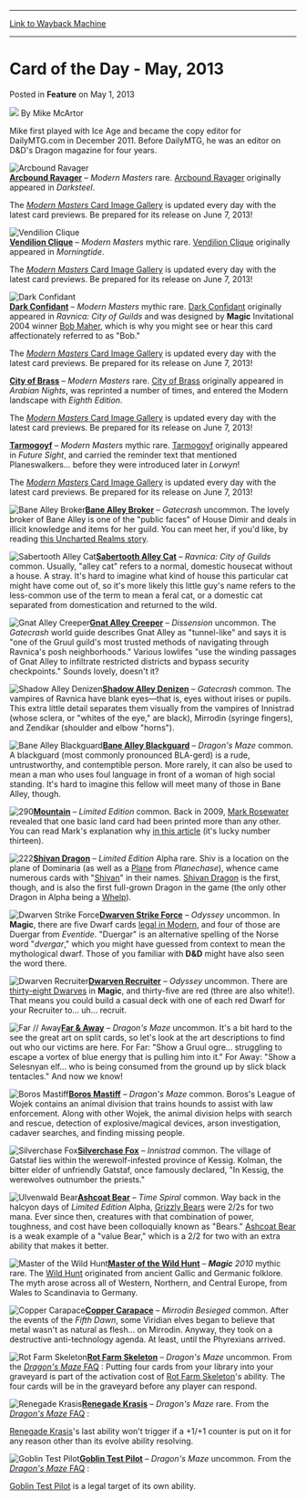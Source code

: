 
---
[Link to Wayback Machine](https://web.archive.org/web/20211025061606/https://magic.wizards.com/en/articles/archive/feature/card-day-may-2013-2013-05-01)

[_metadata_:wayback_url]:- "https://magic.wizards.com/en/articles/archive/feature/card-day-may-2013-2013-05-01"
[_metadata_:wayback_raw_url]:- "https://web.archive.org/web/20211025061606id_/https://magic.wizards.com/en/articles/archive/feature/card-day-may-2013-2013-05-01"
[_metadata_:wayback_capture_timestamp]:- "2021-10-25 06:16:06+00:00"
[_metadata_:description]:- "Arcbound Ravager – Modern Masters rare. Arcbound Ravager originally appeared in Darksteel. The Modern Masters Card Image Gallery is updated every day with the latest card previews. Be prepared for its release on June 7, 2013!  Vendilion Clique – Modern Masters mythic rare. Vendilion Clique originally appeared in Morningtide. The Modern Masters Card Image Gallery is updated"
[_metadata_:generator]:- "Drupal 7 (http://drupal.org)"
[_metadata_:publish_date]:- "2013-05-01"
---


Card of the Day - May, 2013
===========================



 Posted in **Feature**
 on May 1, 2013 






![](https://media.magic.wizards.com/styles/auth_small/public/images/person/authorpic_mikemcartor.jpg)
By Mike McArtor




 Mike first played with Ice Age and became the copy editor for DailyMTG.com in December 2011. Before DailyMTG, he was an editor on D&D's Dragon magazine for four years. 







![Arcbound Ravager](https://media.magic.wizards.com/image_legacy_migration/images/magic/tcg/products/mma/makakxioolww/hLaCXXeyH2_EN.jpg)  
**[Arcbound Ravager](https://gatherer.wizards.com/Pages/Card/Details.aspx?name=Arcbound+Ravager)** – *Modern Masters* rare. [Arcbound Ravager](https://gatherer.wizards.com/Pages/Card/Details.aspx?name=Arcbound+Ravager) originally appeared in *Darksteel*. 


 The [*Modern Masters* Card Image Gallery](http://www.wizards.com/magic/tcg/article.aspx?x=mtg/tcg/modernmasters/cig#)  is updated every day with the latest card previews. Be prepared for its release on June 7, 2013! 



![Vendilion Clique](https://media.magic.wizards.com/image_legacy_migration/images/magic/tcg/products/mma/makakxioolww/PiZiq7ltAl_EN.jpg)  
**[Vendilion Clique](https://gatherer.wizards.com/Pages/Card/Details.aspx?name=Vendilion+Clique)** – *Modern Masters* mythic rare. [Vendilion Clique](https://gatherer.wizards.com/Pages/Card/Details.aspx?name=Vendilion+Clique) originally appeared in *Morningtide*. 


 The [*Modern Masters* Card Image Gallery](http://www.wizards.com/magic/tcg/article.aspx?x=mtg/tcg/modernmasters/cig#)  is updated every day with the latest card previews. Be prepared for its release on June 7, 2013! 



![Dark Confidant](https://media.magic.wizards.com/image_legacy_migration/images/magic/tcg/products/mma/makakxioolww/JBJYfJLWwV_EN.jpg)  
**[Dark Confidant](https://gatherer.wizards.com/Pages/Card/Details.aspx?name=Dark+Confidant)** – *Modern Masters* mythic rare. [Dark Confidant](https://gatherer.wizards.com/Pages/Card/Details.aspx?name=Dark+Confidant) originally appeared in *Ravnica: City of Guilds* and was designed by **Magic** Invitational 2004 winner [Bob Maher](http://www.wizards.com/Magic/Magazine/Article.aspx?x=mtg/daily/feature/248), which is why you might see or hear this card affectionately referred to as "Bob." 


 The [*Modern Masters* Card Image Gallery](http://www.wizards.com/magic/tcg/article.aspx?x=mtg/tcg/modernmasters/cig#)  is updated every day with the latest card previews. Be prepared for its release on June 7, 2013! 



  
**[City of Brass](https://gatherer.wizards.com/Pages/Card/Details.aspx?name=City+of+Brass)** – *Modern Masters* rare. [City of Brass](https://gatherer.wizards.com/Pages/Card/Details.aspx?name=City+of+Brass) originally appeared in *Arabian Nights*, was reprinted a number of times, and entered the Modern landscape with *Eighth Edition*. 


 The [*Modern Masters* Card Image Gallery](http://www.wizards.com/magic/tcg/article.aspx?x=mtg/tcg/modernmasters/cig#)  is updated every day with the latest card previews. Be prepared for its release on June 7, 2013! 



  
**[Tarmogoyf](https://gatherer.wizards.com/Pages/Card/Details.aspx?name=Tarmogoyf)** – *Modern Masters* mythic rare. [Tarmogoyf](https://gatherer.wizards.com/Pages/Card/Details.aspx?name=Tarmogoyf) originally appeared in *Future Sight*, and carried the reminder text that mentioned Planeswalkers... before they were introduced later in *Lorwyn*! 


 The [*Modern Masters* Card Image Gallery](http://www.wizards.com/magic/tcg/article.aspx?x=mtg/tcg/modernmasters/cig#)  is updated every day with the latest card previews. Be prepared for its release on June 7, 2013! 





![Bane Alley Broker](http://gatherer.wizards.com/Handlers/Image.ashx?type=card&name=Bane+Alley+Broker)**[Bane Alley Broker](https://gatherer.wizards.com/Pages/Card/Details.aspx?name=Bane+Alley+Broker)** – *Gatecrash* uncommon. The lovely broker of Bane Alley is one of the "public faces" of House Dimir and deals in illicit knowledge and items for her guild. You can meet her, if you'd like, by reading [this Uncharted Realms story](http://www.wizards.com/magic/magazine/Article.aspx?x=mtg/daily/ur/239). 
 


![Sabertooth Alley Cat](http://gatherer.wizards.com/Handlers/Image.ashx?type=card&name=Sabertooth+Alley+Cat)**[Sabertooth Alley Cat](https://gatherer.wizards.com/Pages/Card/Details.aspx?name=Sabertooth+Alley+Cat)** – *Ravnica: City of Guilds* common. Usually, "alley cat" refers to a normal, domestic housecat without a house. A stray. It's hard to imagine what kind of house this particular cat might have come out of, so it's more likely this little guy's name refers to the less-common use of the term to mean a feral cat, or a domestic cat separated from domestication and returned to the wild. 
 


![Gnat Alley Creeper](http://gatherer.wizards.com/Handlers/Image.ashx?type=card&name=Gnat+Alley+Creeper)**[Gnat Alley Creeper](https://gatherer.wizards.com/Pages/Card/Details.aspx?name=Gnat+Alley+Creeper)** – *Dissension* uncommon. The *Gatecrash* world guide describes Gnat Alley as "tunnel-like" and says it is "one of the Gruul guild's most trusted methods of navigating through Ravnica's posh neighborhoods." Various lowlifes "use the winding passages of Gnat Alley to infiltrate restricted districts and bypass security checkpoints." Sounds lovely, doesn't it? 
 


![Shadow Alley Denizen](http://gatherer.wizards.com/Handlers/Image.ashx?type=card&name=Shadow+Alley+Denizen)**[Shadow Alley Denizen](https://gatherer.wizards.com/Pages/Card/Details.aspx?name=Shadow+Alley+Denizen)** – *Gatecrash* common. The vampires of Ravnica have blank eyes—that is, eyes without irises or pupils. This extra little detail separates them visually from the vampires of Innistrad (whose sclera, or "whites of the eye," are black), Mirrodin (syringe fingers), and Zendikar (shoulder and elbow "horns"). 
 


![Bane Alley Blackguard](http://gatherer.wizards.com/Handlers/Image.ashx?type=card&name=Bane+Alley+Blackguard)**[Bane Alley Blackguard](https://gatherer.wizards.com/Pages/Card/Details.aspx?name=Bane+Alley+Blackguard)** – *Dragon's Maze* common. A blackguard (most commonly pronounced BLA-gerd) is a rude, untrustworthy, and contemptible person. More rarely, it can also be used to mean a man who uses foul language in front of a woman of high social standing. It's hard to imagine this fellow will meet many of those in Bane Alley, though. 
 


![290](http://gatherer.wizards.com/Handlers/Image.ashx?type=card&multiverseid=290)**[Mountain](https://gatherer.wizards.com/Pages/Card/Details.aspx?multiverseid=290)** – *Limited Edition* common. Back in 2009, [Mark Rosewater](http://www.wizards.com/Magic/Magazine/Archive.aspx?author=Mark%20Rosewater) revealed that one basic land card had been printed more than any other. You can read Mark's explanation why [in this article](/en/articles/archive/25-random-things-about-magic-2009-02-16) (it's lucky number thirteen). 
 


![222](http://gatherer.wizards.com/Handlers/Image.ashx?type=card&multiverseid=222)**[Shivan Dragon](https://gatherer.wizards.com/Pages/Card/Details.aspx?multiverseid=222)** – *Limited Edition* Alpha rare. Shiv is a location on the plane of Dominaria (as well as a [Plane](https://gatherer.wizards.com/Pages/Card/Details.aspx?name=Plane) from *Planechase*), whence came numerous cards with "[Shivan](http://gatherer.wizards.com/Pages/Search/Default.aspx?output=spoiler&method=visual&name=+%5BShivan%5D)" in their names. [Shivan Dragon](https://gatherer.wizards.com/Pages/Card/Details.aspx?name=Shivan+Dragon) is the first, though, and is also the first full-grown Dragon in the game (the only other Dragon in Alpha being a [Whelp](https://gatherer.wizards.com/Pages/Card/Details.aspx?multiverseid=189)). 
 


![Dwarven Strike Force](http://gatherer.wizards.com/Handlers/Image.ashx?type=card&name=Dwarven+Strike+Force)**[Dwarven Strike Force](https://gatherer.wizards.com/Pages/Card/Details.aspx?name=Dwarven+Strike+Force)** – *Odyssey* uncommon. In **Magic**, there are five Dwarf cards [legal in Modern](http://gatherer.wizards.com/Pages/Search/Default.aspx?output=spoiler&method=visual&action=advanced&subtype=+%5B%22Dwarf%22%5D&format=+%5B%22Modern%22%5D), and four of those are Duergar from *Eventide*. "Duergar" is an alternative spelling of the Norse word "*dvergar*," which you might have guessed from context to mean the mythological dwarf. Those of you familiar with **D&D** might have also seen the word there. 
 


![Dwarven Recruiter](http://gatherer.wizards.com/Handlers/Image.ashx?type=card&name=Dwarven+Recruiter)**[Dwarven Recruiter](https://gatherer.wizards.com/Pages/Card/Details.aspx?name=Dwarven+Recruiter)** – *Odyssey* uncommon. There are [thirty-eight Dwarves](http://gatherer.wizards.com/Pages/Search/Default.aspx?output=spoiler&method=visual&action=advanced&subtype=+%5B%22Dwarf%22%5D) in **Magic**, and thirty-five are red (three are also white!). That means you could build a casual deck with one of each red Dwarf for your Recruiter to... uh... recruit. 
 


![Far // Away](http://gatherer.wizards.com/Handlers/Image.ashx?type=card&name=Far+%2F%2F+Away)**[Far & Away](https://gatherer.wizards.com/Pages/Card/Details.aspx?name=Far+%26+Away+)**  – *Dragon's Maze* uncommon. It's a bit hard to the see the great art on split cards, so let's look at the art descriptions to find out who our victims are here. For Far: "Show a Gruul ogre… struggling to escape a vortex of blue energy that is pulling him into it." For Away: "Show a Selesnyan elf… who is being consumed from the ground up by slick black tentacles." And now we know! 
 


![Boros Mastiff](http://gatherer.wizards.com/Handlers/Image.ashx?type=card&name=Boros+Mastiff)**[Boros Mastiff](https://gatherer.wizards.com/Pages/Card/Details.aspx?name=Boros+Mastiff)** – *Dragon's Maze* common. Boros's League of Wojek contains an animal division that trains hounds to assist with law enforcement. Along with other Wojek, the animal division helps with search and rescue, detection of explosive/magical devices, arson investigation, cadaver searches, and finding missing people. 
 


![Silverchase Fox](http://gatherer.wizards.com/Handlers/Image.ashx?type=card&name=Silverchase+Fox)**[Silverchase Fox](https://gatherer.wizards.com/Pages/Card/Details.aspx?name=Silverchase+Fox)** – *Innistrad* common. The village of Gatstaf lies within the werewolf-infested province of Kessig. Kolman, the bitter elder of unfriendly Gatstaf, once famously declared, "In Kessig, the werewolves outnumber the priests." 
 


![Ulvenwald Bear](http://gatherer.wizards.com/Handlers/Image.ashx?type=card&name=Ulvenwald+Bear)**[Ashcoat Bear](https://gatherer.wizards.com/Pages/Card/Details.aspx?name=Ashcoat+Bear)** – *Time Spiral* common. Way back in the halcyon days of *Limited Edition* Alpha, [Grizzly Bears](https://gatherer.wizards.com/Pages/Card/Details.aspx?name=Grizzly+Bears) were 2/2s for two mana. Ever since then, creatures with that combination of power, toughness, and cost have been colloquially known as "Bears." [Ashcoat Bear](https://gatherer.wizards.com/Pages/Card/Details.aspx?name=Ashcoat+Bear) is a weak example of a "value Bear," which is a 2/2 for two with an extra ability that makes it better. 
 


![Master of the Wild Hunt ](http://gatherer.wizards.com/Handlers/Image.ashx?type=card&name=Master+of+the+Wild+Hunt+)**[Master of the Wild Hunt](https://gatherer.wizards.com/Pages/Card/Details.aspx?name=Master+of+the+Wild+Hunt)** – ***Magic** 2010*  mythic rare. The [Wild Hunt](http://en.wikipedia.org/wiki/Wild_Hunt) originated from ancient Gallic and Germanic folklore. The myth arose across all of Western, Northern, and Central Europe, from Wales to Scandinavia to Germany. 
 


![Copper Carapace](http://gatherer.wizards.com/Handlers/Image.ashx?type=card&name=Copper+Carapace)**[Copper Carapace](https://gatherer.wizards.com/Pages/Card/Details.aspx?name=Copper+Carapace)** – *Mirrodin Besieged* common. After the events of the *Fifth Dawn*, some Viridian elves began to believe that metal wasn't as natural as flesh... on Mirrodin. Anyway, they took on a destructive anti-technology agenda. At least, until the Phyrexians arrived. 
 


![Rot Farm Skeleton](http://gatherer.wizards.com/Handlers/Image.ashx?type=card&name=Rot+Farm+Skeleton)**[Rot Farm Skeleton](https://gatherer.wizards.com/Pages/Card/Details.aspx?name=Rot+Farm+Skeleton)** – *Dragon's Maze* uncommon. From the [*Dragon's Maze* FAQ](/en/node/633921) : 
  Putting four cards from your library into your graveyard is part of the activation cost of [Rot Farm Skeleton](https://gatherer.wizards.com/Pages/Card/Details.aspx?name=Rot+Farm+Skeleton)'s ability. The four cards will be in the graveyard before any player can respond. 





![Renegade Krasis](http://gatherer.wizards.com/Handlers/Image.ashx?type=card&name=Renegade+Krasis)**[Renegade Krasis](https://gatherer.wizards.com/Pages/Card/Details.aspx?name=Renegade+Krasis)** – *Dragon's Maze* rare. From the [*Dragon's Maze* FAQ](/en/node/633921) : 
 
[Renegade Krasis](https://gatherer.wizards.com/Pages/Card/Details.aspx?name=Renegade+Krasis)'s last ability won't trigger if a +1/+1 counter is put on it for any reason other than its evolve ability resolving. 





![Goblin Test Pilot](http://gatherer.wizards.com/Handlers/Image.ashx?type=card&name=Goblin+Test+Pilot)**[Goblin Test Pilot](https://gatherer.wizards.com/Pages/Card/Details.aspx?name=Goblin+Test+Pilot)** – *Dragon's Maze* uncommon. From the [*Dragon's Maze* FAQ](/en/node/633921) : 
 
[Goblin Test Pilot](https://gatherer.wizards.com/Pages/Card/Details.aspx?name=Goblin+Test+Pilot) is a legal target of its own ability. 








